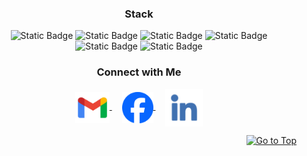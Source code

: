 <h3 align="center">Stack</h3>
<div align='center'>
<img alt="Static Badge" src="https://img.shields.io/badge/Laravel-red">
<img alt="Static Badge" src="https://img.shields.io/badge/Livewire-blue">
<img alt="Static Badge" src="https://img.shields.io/badge/Vue%JS-green">
<img alt="Static Badge" src="https://img.shields.io/badge/TailwindCSS-cyan">
<img alt="Static Badge" src="https://img.shields.io/badge/Bootstrap-purple">
<img alt="Static Badge" src="https://img.shields.io/badge/Inertia%20JS-violet">

</div>

<h3 align="center">Connect with Me</h3>
<p align="center">
  <a href="mailto:jaysonjonesbooc.jjb@gmail.com" target="_blank">
    <img align="center" src="assets/gmail.png" alt="mail" height="50" width="55" />
  </a>
  &nbsp;&nbsp;&nbsp;
  <a href="https://facebook.com/sonjyaaa" target="_blank">
    <img align="center" src="assets/facebook.png" alt="website" height="50" width="50" />
  </a>
  &nbsp;&nbsp;&nbsp;
  <a href="https://www.linkedin.com/in/jayson-jones-booc-839490169/" target="_blank">
    <img align="center" src="assets/linkedin.png" alt="linkedin" height="60" width="60" />
  </a>
</p>

<p align="right"><a href="#top"><img src="https://img.shields.io/static/v1?label&message=Go+to+Top&color=0b6ab3&style=flat&logo" alt="Go to Top" /></a></p>